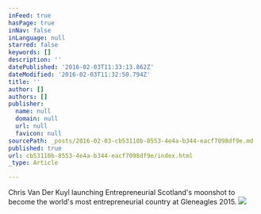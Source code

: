 ```yaml
---
inFeed: true
hasPage: true
inNav: false
inLanguage: null
starred: false
keywords: []
description: ''
datePublished: '2016-02-03T11:33:13.862Z'
dateModified: '2016-02-03T11:32:50.794Z'
title: ''
author: []
authors: []
publisher:
  name: null
  domain: null
  url: null
  favicon: null
sourcePath: _posts/2016-02-03-cb53110b-8553-4e4a-b344-eacf7098df9e.md
published: true
url: cb53110b-8553-4e4a-b344-eacf7098df9e/index.html
_type: Article

---
```

Chris Van Der Kuyl launching Entrepreneurial Scotland's moonshot to become the world's most entrepreneurial country at Gleneagles 2015\.
![](https://the-grid-user-content.s3-us-west-2.amazonaws.com/afff8735-c795-48ab-8e11-43b6bc5fa84c.JPG)
